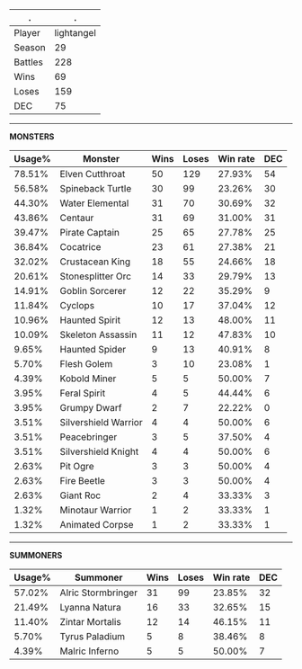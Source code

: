 .|.
|-|-
Player|lightangel
Season|29
Battles|228
Wins|69
Loses|159
DEC|75

---
**MONSTERS**

Usage%|Monster|Wins|Loses|Win rate|DEC|
-|-|-|-|-|-|
78.51%|Elven Cutthroat|50|129|27.93%|54|
56.58%|Spineback Turtle|30|99|23.26%|30|
44.30%|Water Elemental|31|70|30.69%|32|
43.86%|Centaur|31|69|31.00%|31|
39.47%|Pirate Captain|25|65|27.78%|25|
36.84%|Cocatrice|23|61|27.38%|21|
32.02%|Crustacean King|18|55|24.66%|18|
20.61%|Stonesplitter Orc|14|33|29.79%|13|
14.91%|Goblin Sorcerer|12|22|35.29%|9|
11.84%|Cyclops|10|17|37.04%|12|
10.96%|Haunted Spirit|12|13|48.00%|11|
10.09%|Skeleton Assassin|11|12|47.83%|10|
9.65%|Haunted Spider|9|13|40.91%|8|
5.70%|Flesh Golem|3|10|23.08%|1|
4.39%|Kobold Miner|5|5|50.00%|7|
3.95%|Feral Spirit|4|5|44.44%|6|
3.95%|Grumpy Dwarf|2|7|22.22%|0|
3.51%|Silvershield Warrior|4|4|50.00%|6|
3.51%|Peacebringer|3|5|37.50%|4|
3.51%|Silvershield Knight|4|4|50.00%|6|
2.63%|Pit Ogre|3|3|50.00%|4|
2.63%|Fire Beetle|3|3|50.00%|4|
2.63%|Giant Roc|2|4|33.33%|3|
1.32%|Minotaur Warrior|1|2|33.33%|1|
1.32%|Animated Corpse|1|2|33.33%|1|

---
**SUMMONERS**

Usage%|Summoner|Wins|Loses|Win rate|DEC|
-|-|-|-|-|-|
57.02%|Alric Stormbringer|31|99|23.85%|32|
21.49%|Lyanna Natura|16|33|32.65%|15|
11.40%|Zintar Mortalis|12|14|46.15%|11|
5.70%|Tyrus Paladium|5|8|38.46%|8|
4.39%|Malric Inferno|5|5|50.00%|7|

